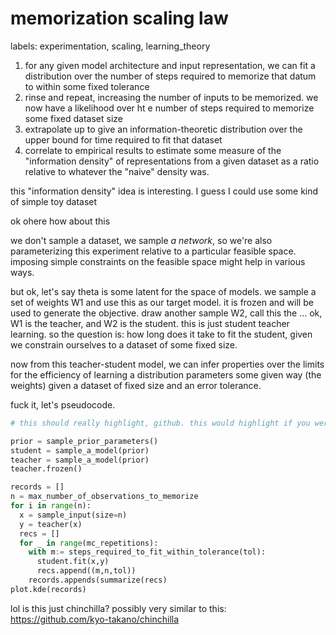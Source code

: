 # memorization scaling law

labels: experimentation, scaling, learning_theory

1. for any given model architecture and input representation, we can fit a distribution over the number of steps required to memorize that datum to within some fixed tolerance
2. rinse and repeat, increasing the number of inputs to be memorized. we now have a likelihood over ht e number of steps required to memorize some fixed dataset size
3. extrapolate up to give an information-theoretic distribution over the upper bound for time required to fit that dataset
4. correlate to empirical results to estimate some measure of the "information density" of representations from a given dataset as a ratio relative to whatever the "naive" density was.

this "information density" idea is interesting.  I guess I could use some kind of simple toy dataset 

ok ohere how about this

we don't sample a dataset, we sample *a network*, so we're also parameterizing this experiment relative to a particular feasible space. imposing simple constraints on the feasible space might help in various ways.

but ok, let's say theta is some latent for the space of models. we sample a set of weights W1 and use this as our target model. it is frozen and will be used to generate the objective. draw another sample W2, call this the ... ok, W1 is the teacher, and W2 is the student. this is just student teacher learning. so the question is: how long does it take to fit the student, given we constrain ourselves to a dataset of some fixed size.

now from this teacher-student model, we can infer properties over the limits for the efficiency of learning a distribution parameters some given way (the weights) given a dataset of fixed size and an error tolerance.

fuck it, let's pseudocode.

```python
# this should really highlight, github. this would highlight if you were a little cooler.

prior = sample_prior_parameters()
student = sample_a_model(prior)
teacher = sample_a_model(prior)
teacher.frozen()

records = []
n = max_number_of_observations_to_memorize
for i in range(n):
  x = sample_input(size=n)
  y = teacher(x)
  recs = []
  for _ in range(mc_repetitions):
    with m:= steps_required_to_fit_within_tolerance(tol):
      student.fit(x,y)
      recs.append((m,n,tol))
    records.appends(summarize(recs)
plot.kde(records)
```

lol is this just chinchilla? possibly very similar to this: https://github.com/kyo-takano/chinchilla

